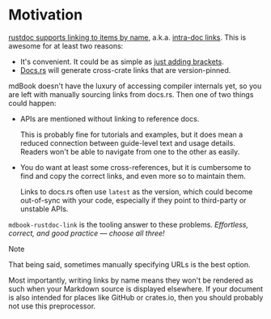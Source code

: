 # Motivation

[rustdoc supports linking to items by name][rustdoc], a.k.a. [intra-doc
links][intra-doc-link]. This is awesome for at least two reasons:

- It's convenient. It could be as simple as [just adding brackets][uv-brackets].
- [Docs.rs](https://docs.rs) will generate cross-crate links that are version-pinned.

mdBook doesn't have the luxury of accessing compiler internals yet, so you are left with
manually sourcing links from docs.rs. Then one of two things could happen:

- APIs are mentioned without linking to reference docs.

  This is probably fine for tutorials and examples, but it does mean a reduced
  connection between guide-level text and usage details. Readers won't be able to
  navigate from one to the other as easily.

- You do want at least some cross-references, but it is cumbersome to find and copy the
  correct links, and even more so to maintain them.

  Links to docs.rs often use `latest` as the version, which could become out-of-sync
  with your code, especially if they point to third-party or unstable APIs.

`mdbook-rustdoc-link` is the tooling answer to these problems. _Effortless, correct, and
good practice — choose all three!_

> [!NOTE]
>
> That being said, sometimes manually specifying URLs is the best option.
>
> Most importantly, writing links by name means they won't be rendered as such when your
> Markdown source is displayed elsewhere. If your document is also intended for places
> like GitHub or crates.io, then you should probably not use this preprocessor.

<!-- prettier-ignore-start -->

[intra-doc-link]: https://rust-lang.github.io/rfcs/1946-intra-rustdoc-links.html
[rustdoc]: https://doc.rust-lang.org/rustdoc/write-documentation/linking-to-items-by-name.html
[uv-brackets]: https://github.com/astral-sh/uv/pull/12076/files

<!-- prettier-ignore-end -->
